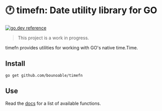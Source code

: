 # :clock1: timefn: Date utility library for GO

[![go.dev reference](https://img.shields.io/badge/go.dev-reference-007d9c?logo=go&logoColor=white&style=flat-square)](https://pkg.go.dev/github.com/bounoable/timefn)

> This project is a work in progress.

timefn provides utilities for working with GO's native time.Time.

## Install

```
go get github.com/bounoable/timefn
```

## Use

Read the [docs](https://pkg.go.dev/github.com/bounoable/timefn) for a list of available functions.
